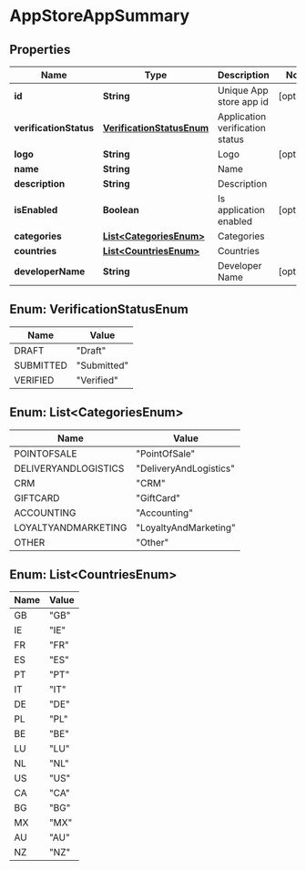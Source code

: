 
# AppStoreAppSummary

## Properties
Name | Type | Description | Notes
------------ | ------------- | ------------- | -------------
**id** | **String** | Unique App store app id |  [optional]
**verificationStatus** | [**VerificationStatusEnum**](#VerificationStatusEnum) | Application verification status | 
**logo** | **String** | Logo |  [optional]
**name** | **String** | Name | 
**description** | **String** | Description | 
**isEnabled** | **Boolean** | Is application enabled |  [optional]
**categories** | [**List&lt;CategoriesEnum&gt;**](#List&lt;CategoriesEnum&gt;) | Categories | 
**countries** | [**List&lt;CountriesEnum&gt;**](#List&lt;CountriesEnum&gt;) | Countries | 
**developerName** | **String** | Developer Name |  [optional]


<a name="VerificationStatusEnum"></a>
## Enum: VerificationStatusEnum
Name | Value
---- | -----
DRAFT | &quot;Draft&quot;
SUBMITTED | &quot;Submitted&quot;
VERIFIED | &quot;Verified&quot;


<a name="List<CategoriesEnum>"></a>
## Enum: List&lt;CategoriesEnum&gt;
Name | Value
---- | -----
POINTOFSALE | &quot;PointOfSale&quot;
DELIVERYANDLOGISTICS | &quot;DeliveryAndLogistics&quot;
CRM | &quot;CRM&quot;
GIFTCARD | &quot;GiftCard&quot;
ACCOUNTING | &quot;Accounting&quot;
LOYALTYANDMARKETING | &quot;LoyaltyAndMarketing&quot;
OTHER | &quot;Other&quot;


<a name="List<CountriesEnum>"></a>
## Enum: List&lt;CountriesEnum&gt;
Name | Value
---- | -----
GB | &quot;GB&quot;
IE | &quot;IE&quot;
FR | &quot;FR&quot;
ES | &quot;ES&quot;
PT | &quot;PT&quot;
IT | &quot;IT&quot;
DE | &quot;DE&quot;
PL | &quot;PL&quot;
BE | &quot;BE&quot;
LU | &quot;LU&quot;
NL | &quot;NL&quot;
US | &quot;US&quot;
CA | &quot;CA&quot;
BG | &quot;BG&quot;
MX | &quot;MX&quot;
AU | &quot;AU&quot;
NZ | &quot;NZ&quot;



